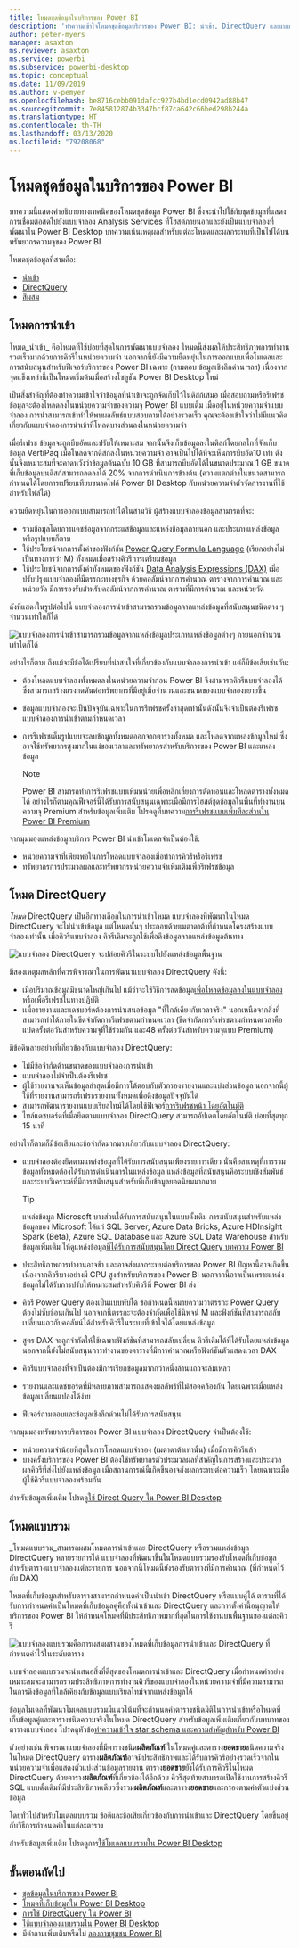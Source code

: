 ```yaml
---
title: โหมดชุดข้อมูลในบริการของ Power BI
description: 'ทำความเข้าใจโหมดชุดข้อมูลบริการของ Power BI: นำเข้า, DirectQuery และแบบผสม'
author: peter-myers
manager: asaxton
ms.reviewer: asaxton
ms.service: powerbi
ms.subservice: powerbi-desktop
ms.topic: conceptual
ms.date: 11/09/2019
ms.author: v-pemyer
ms.openlocfilehash: be8716cebb091dafcc927b4bd1ecd0942ad88b47
ms.sourcegitcommit: 7e845812874b3347bcf87ca642c66bed298b244a
ms.translationtype: HT
ms.contentlocale: th-TH
ms.lasthandoff: 03/13/2020
ms.locfileid: "79208068"
---
```

# <a name="dataset-modes-in-the-power-bi-service"></a>โหมดชุดข้อมูลในบริการของ Power BI

บทความนี้แสดงคำอธิบายทางเทคนิคของโหมดชุดข้อมูล Power BI ซึ่งจะนำไปใช้กับชุดข้อมูลที่แสดงการเชื่อมต่อสดไปยังแบบจำลอง Analysis Services ที่โฮสต์ภายนอกและยังเป็นแบบจำลองที่พัฒนาใน Power BI Desktop บทความเน้นเหตุผลสำหรับแต่ละโหมดและผลกระทบที่เป็นไปได้บนทรัพยากรความจุของ Power BI

โหมดชุดข้อมูลที่สามคือ:

- [นำเข้า](#import-mode)
- [DirectQuery](#directquery-mode)
- [สีผสม](#composite-mode)

## <a name="import-mode"></a>โหมดการนำเข้า

โหมด_นำเข้า_  คือโหมดที่ใช้บ่อยที่สุดในการพัฒนาแบบจำลอง โหมดนี้ส่งผลให้ประสิทธิภาพการทำงานรวดเร็วมากด้วยการคิวรีในหน่วยความจำ นอกจากนี้ยังมีความยืดหยุ่นในการออกแบบเพื่อโมเดลและการสนับสนุนสำหรับฟีเจอร์บริการของ Power BI เฉพาะ (ถามตอบ ข้อมูลเชิงลึกด่วน ฯลฯ) เนื่องจากจุดแข็งเหล่านี้เป็นโหมดเริ่มต้นเมื่อสร้างโซลูชัน Power BI Desktop ใหม่

เป็นสิ่งสำคัญที่ต้องทำความเข้าใจว่าข้อมูลที่นำเข้าจะถูกจัดเก็บไว้ในดิสก์เสมอ เมื่อสอบถามหรือรีเฟรช ข้อมูลจะต้องโหลดลงในหน่วยความจำของความจุ Power BI แบบเต็ม เมื่ออยู่ในหน่วยความจำแบบจำลอง การนำสามารถเข้าทำให้พบผลลัพธ์แบบสอบถามได้อย่างรวดเร็ว คุณจะต้องเข้าใจว่าไม่มีแนวคิดเกี่ยวกับแบบจำลองการนำเข้าที่โหลดบางส่วนลงในหน่วยความจำ

เมื่อรีเฟรช ข้อมูลจะถูกบีบอัดและปรับให้เหมาะสม จากนั้นจึงเก็บข้อมูลลงในดิสก์โดยกลไกที่จัดเก็บข้อมูล VertiPaq เมื่อโหลดจากดิสก์ลงในหน่วยความจำ อาจเป็นไปได้ที่จะเห็นการบีบอัด10 เท่า ดังนั้นจึงเหมาะสมที่จะคาดหวังว่าข้อมูลต้นฉบับ 10 GB ที่สามารถบีบอัดได้ในขนาดประมาณ 1 GB ขนาดที่เก็บข้อมูลบนดิสก์สามารถลดลงได้ 20% จากการดำเนินการข้างต้น (ความแตกต่างในขนาดสามารถกำหนดได้โดยการเปรียบเทียบขนาดไฟล์ Power BI Desktop กับหน่วยความจำตัวจัดการงานที่ใช้สำหรับไฟล์ได้)

ความยืดหยุ่นในการออกแบบสามารถทำได้ในสามวิธี ผู้สร้างแบบจำลองข้อมูลสามารถที่จะ:

- รวมข้อมูลโดยการแคชข้อมูลจากกระแสข้อมูลและแหล่งข้อมูลภายนอก และประเภทแหล่งข้อมูลหรือรูปแบบก็ตาม
- ใช้ประโยชน์จากการตั้งค่าของฟังก์ชัน  [Power Query Formula Language](/powerquery-m/) (เรียกอย่างไม่เป็นทางการว่า M) ทั้งหมดเมื่อสร้างคิวรีการเตรียมข้อมูล
- ใช้ประโยชน์จากการตั้งค่าทั้งหมดของฟังก์ชัน [Data Analysis Expressions (DAX)](/dax/)  เมื่อปรับปรุงแบบจำลองที่มีตรรกะทางธุรกิจ ด้วยคอลัมน์จากการคำนวณ ตารางจากการคำนวณ และหน่วยวัด มีการรองรับสำหรับคอลัมน์จากการคำนวณ ตารางที่มีการคำนวณ และหน่วยวัด

ดังที่แสดงในรูปต่อไปนี้ แบบจำลองการนำเข้าสามารถรวมข้อมูลจากแหล่งข้อมูลที่สนับสนุนชนิดต่าง ๆ จำนวนเท่าใดก็ได้

![แบบจำลองการนำเข้าสามารถรวมข้อมูลจากแหล่งข้อมูลประเภทแหล่งข้อมูลต่างๆ ภายนอกจำนวนเท่าใดก็ได้](media/service-dataset-modes-understand/import-model.png)

อย่างไรก็ตาม ถึงแม้จะมีข้อได้เปรียบที่น่าสนใจที่เกี่ยวข้องกับแบบจำลองการนำเข้า แต่ก็มีข้อเสียเช่นกัน:

- ต้องโหลดแบบจำลองทั้งหมดลงในหน่วยความจำก่อน Power BI จึงสามารถคิวรีแบบจำลองได้ ซึ่งสามารถสร้างแรงกดดันต่อทรัพยากรที่มีอยู่เมื่อจำนวนและขนาดของแบบจำลองขยายขึ้น
- ข้อมูลแบบจำลองจะเป็นปัจจุบันเฉพาะในการรีเฟรชครั้งล่าสุดเท่านั้นดังนั้นจึงจำเป็นต้องรีเฟรชแบบจำลองการนำเข้าตามกำหนดเวลา
- การรีเฟรชเต็มรูปแบบจะลบข้อมูลทั้งหมดออกจากตารางทั้งหมด และโหลดจากแหล่งข้อมูลใหม่ ซึ่งอาจใช้ทรัพยากรสูงมากในแง่ของเวลาและทรัพยากรสำหรับบริการของ Power BI และแหล่งข้อมูล

    > [!NOTE]
    > Power BI สามารถทำการรีเฟรชแบบเพิ่มหน่วยเพื่อหลีกเลี่ยงการตัดทอนและโหลดตารางทั้งหมดได้ อย่างไรก็ตามคุณฟีเจอร์นี้ได้รับการสนับสนุนเฉพาะเมื่อมีการโฮสต์ชุดข้อมูลในพื้นที่ทำงานบนความจุ Premium สำหรับข้อมูลเพิ่มเติม โปรดดูที่บทความ[การรีเฟรชแบบเพิ่มทีละส่วนใน Power BI Premium](service-premium-incremental-refresh.md)

จากมุมมองแหล่งข้อมูลบริการ Power BI นำเข้าโมเดลจำเป็นต้องใช้:

- หน่วยความจำที่เพียงพอในการโหลดแบบจำลองเมื่อทำการคิวรีหรือรีเฟรช
- ทรัพยากรการประมวลผลและทรัพยากรหน่วยความจำเพิ่มเติมเพื่อรีเฟรชข้อมูล

## <a name="directquery-mode"></a>โหมด DirectQuery

_โหมด_ DirectQuery เป็นอีกทางเลือกในการนำเข้าโหมด แบบจำลองที่พัฒนาในโหมด DirectQuery จะไม่นำเข้าข้อมูล แต่โหมดนั้นๆ ประกอบด้วยเมตาดาต้าที่กำหนดโครงสร้างแบบจำลองเท่านั้น เมื่อคิวรีแบบจำลอง คิวรีเดิมจะถูกใช้เพื่อดึงข้อมูลจากแหล่งข้อมูลต้นทาง

![แบบจำลอง DirectQuery จะปล่อยคิวรีในระบบไปยังแหล่งข้อมูลพื้นฐาน](media/service-dataset-modes-understand/direct-query-model.png)

มีสองเหตุผลหลักที่ควรพิจารณาในการพัฒนาแบบจำลอง DirectQuery ดังนี้:

- เมื่อปริมาณข้อมูลมีขนาดใหญ่เกินไป แม้ว่าจะใช้วิธีการลดข้อมูล[เพื่อโหลดข้อมูลลงในแบบจำลอง](guidance/import-modeling-data-reduction.md)หรือเพื่อรีเฟรชในทางปฏิบัติ
- เเมื่อรายงานและแดชบอร์ดต้องการนำเสนอข้อมูล "ที่ใกล้เคียงกับเวลาจริง" นอกเหนือจากสิ่งที่สามารถทำได้ภายในขีดจำกัดการรีเฟรชตามกำหนดเวลา (ขีดจำกัดการรีเฟรชตามกำหนดเวลาคือ แปดครั้งต่อวันสำหรับความจุที่ใช้ร่วมกัน และ48 ครั้งต่อวันสำหรับความจุแบบ  Premium)

มีข้อดีหลายอย่างที่เกี่ยวข้องกับแบบจำลอง DirectQuery:

- ไม่มีข้อจำกัดด้านขนาดของแบบจำลองการนำเข้า
- แบบจำลองไม่จำเป็นต้องรีเฟรช
- ผู้ใช้รายงานจะเห็นข้อมูลล่าสุดเมื่อมีการโต้ตอบกับตัวกรองรายงานและแบ่งส่วนข้อมูล นอกจากนี้ผู้ใช้ที่รายงานสามารถรีเฟรชรายงานทั้งหมดเพื่อดึงข้อมูลปัจจุบันได้
- สามารถพัฒนารายงานแบบเรียลไทม์ได้โดยใช้ฟีเจอร์[การรีเฟรชหน้า โดยอัตโนมัติ](desktop-automatic-page-refresh.md)
- ไทล์แดชบอร์ดที่เมื่อยึดตามแบบจำลอง DirectQuery สามารถอัปเดตโดยอัตโนมัติ บ่อยที่สุดทุก 15 นาที

อย่างไรก็ตามก็มีข้อเสียและข้อจำกัดมากมายเกี่ยวกับแบบจำลอง DirectQuery:

- แบบจำลองต้องยึดตามแหล่งข้อมูลที่ได้รับการสนับสนุนเพียงรายการเดียว นั่นคือสาเหตุที่การรวมข้อมูลทั้งหมดต้องได้รับการดำเนินการในแหล่งข้อมูล แหล่งข้อมูลที่สนับสนุนคือระบบเชิงสัมพันธ์และระบบวิเคราะห์ที่มีการสนับสนุนสำหรับที่เก็บข้อมูลยอดนิยมมากมาย

    > [!TIP]
    > แหล่งข้อมูล Microsoft บางส่วนได้รับการสนับสนุนในแบบดั้งเดิม การสนับสนุนสำหรับแหล่งข้อมูลของ Microsoft ได้แก่ SQL Server, Azure Data Bricks, Azure HDInsight Spark (Beta), Azure SQL Database และ Azure SQL Data Warehouse สำหรับข้อมูลเพิ่มเติม ให้ดูแหล่งข้อมูล[ที่ได้รับการสนับสนุนโดย Direct Query บทความ Power BI](desktop-directquery-data-sources.md)

- ประสิทธิภาพการทำงานอาจช้า และอาจส่งผลกระทบต่อบริการของ Power BI ปัญหานี้อาจเกิดขึ้นเนื่องจากคิวรีบางอย่างมี CPU สูงสำหรับบริการของ Power BI นอกจากนี้อาจเป็นเพราะแหล่งข้อมูลไม่ได้รับการปรับให้เหมาะสมสำหรับคิวรีที่ Power BI ส่ง
- คิวรี Power Query ต้องเป็นแบบพับได้ ข้อกำหนดนี้หมายความว่าตรรกะ Power Query ต้องไม่ซับซ้อนเกินไป นอกจากนี้ตรรกะจะต้องจำกัดเพื่อใช้นิพจน์  M และฟังก์ชันที่สามารถสลับเปลี่ยนแถวกับคอลัมน์ได้สำหรับคิวรีในระบบที่เข้าใจได้โดยแหล่งข้อมูล
- สูตร DAX จะถูกจำกัดให้ใช้เฉพาะฟังก์ชันที่สามารถสลับเปลี่ยน คิวรีเดิมได้ที่ได้รับโดยแหล่งข้อมูล นอกจากนี้ยังไม่สนับสนุนการทำงานของตารางที่มีการคำนวณหรือฟังก์ชันตัวแสดงเวลา DAX
- คิวรีแบบจำลองที่จำเป็นต้องมีการเรียกข้อมูลมากกว่าหนึ่งล้านแถวจะล้มเหลว
- รายงานและแดชบอร์ดที่มีหลายภาพสามารถแสดงผลลัพธ์ที่ไม่สอดคล้องกัน โดยเฉพาะเมื่อแหล่งข้อมูลเปลี่ยนแปลงได้ง่าย
- ฟีเจอร์ถามตอบและข้อมูลเชิงลึกด่วนไม่ได้รับการสนับสนุน

จากมุมมองทรัพยากรบริการของ Power BI แบบจำลอง DirectQuery จำเป็นต้องใช้:

- หน่วยความจำน้อยที่สุดในการโหลดแบบจำลอง (เมตาดาต้าเท่านั้น) เมื่อมีการคิวรีแล้ว
- บางครั้งบริการของ Power BI ต้องใช้ทรัพยากรตัวประมวลผลที่สำคัญในการสร้างและประมวลผลคิวรีที่ส่งไปยังแหล่งข้อมูล เมื่อสถานการณ์นี้เกิดขึ้นอาจส่งผลกระทบต่อความเร็ว โดยเฉพาะเมื่อผู้ใช้คิวรีแบบจำลองพร้อมกัน

สำหรับข้อมูลเพิ่มเติม โปรดดู[ใช้ Direct Query ใน Power BI Desktop](desktop-use-directquery.md)

## <a name="composite-mode"></a>โหมดแบบรวม

_โหมดแบบรวม_สามารถผสมโหมดการนำเข้าและ DirectQuery หรือรวมแหล่งข้อมูล DirectQuery หลายรายการได้ แบบจำลองที่พัฒนาขึ้นในโหมดแบบรวมรองรับโหมดที่เก็บข้อมูลสำหรับตารางแบบจำลองแต่ละรายการ นอกจากนี้โหมดนี้ยังรองรับตารางที่มีการคำนวณ (ที่กำหนดไว้กับ DAX)

โหมดที่เก็บข้อมูลสำหรับตารางสามารถกำหนดค่าเป็นนำเข้า DirectQuery หรือแบบคู่ได้ ตารางที่ได้รับการกำหนดค่าเป็นโหมดที่เก็บข้อมูลคู่คือทั้งนำเข้าและ DirectQuery และการตั้งค่านี้อนุญาตให้บริการของ Power BI ให้กำหนดโหมดที่มีประสิทธิภาพมากที่สุดในการใช้งานบนพื้นฐานของแต่ละคิวรี

![แบบจำลองแบบรวมคือการผสมผสานของโหมดที่เก็บข้อมูลการนำเข้าและ DirectQuery ที่กำหนดค่าไว้ในระดับตาราง](media/service-dataset-modes-understand/composite-model.png)

แบบจำลองแบบรวมจะนำเสนอสิ่งที่ดีสุดของโหมดการนำเข้าและ DirectQuery เมื่อกำหนดค่าอย่างเหมาะสมจะสามารถรวมประสิทธิภาพการทำงานคิวรีของแบบจำลองในหน่วยความจำที่มีความสามารถในการดึงข้อมูลที่ใกล้เคียงกับข้อมูลแบบเรียลไทม์จากแหล่งข้อมูลได้

ข้อมูลโมเดลที่พัฒนาโมเดลแบบรวมมีแนวโน้มที่จะกำหนดค่าตารางชนิดมิติในการนำเข้าหรือโหมดที่เก็บข้อมูลคู่และตารางชนิดความจริงในโหมด DirectQuery สำหรับข้อมูลเพิ่มเติมเกี่ยวกับบทบาทของตารางแบบจำลอง โปรดดูหัวข้อ[ทำความเข้าใจ star schema และความสำคัญสำหรับ Power BI](guidance/star-schema.md)

ตัวอย่างเช่น พิจารณาแบบจำลองที่มีตารางชนิด**ผลิตภัณฑ์** ในโหมดคู่และตาราง**ยอดขาย**ชนิดความจริงในโหมด DirectQuery ตาราง**ผลิตภัณฑ์**อาจมีประสิทธิภาพและได้รับการคิวรีอย่างรวดเร็วจากในหน่วยความจำเพื่อแสดงตัวแบ่งส่วนข้อมูลรายงาน ตาราง**ยอดขาย**ยังได้รับการคิวรีในโหมด DirectQuery ด้วยตาราง**ผลิตภัณฑ์**ที่เกี่ยวข้องได้อีกด้วย คิวรีสุดท้ายสามารถเปิดใช้งานการสร้างคิวรี SQL แบบดั้งเดิมที่มีประสิทธิภาพเดียวซึ่งรวม**ผลิตภัณฑ์**และตาราง**ยอดขาย**และกรองตามค่าตัวแบ่งส่วนข้อมูล

โดยทั่วไปสำหรับโมเดลแบบรวม ข้อดีและข้อเสียเกี่ยวข้องกับการนำเข้าและ DirectQuery โดยขึ้นอยู่กับวิธีการกำหนดค่าในแต่ละตาราง

สำหรับข้อมูลเพิ่มเติม โปรดดูการ[ใช้โมเดลแบบรวมใน Power BI Desktop](desktop-composite-models.md)

## <a name="next-steps"></a>ขั้นตอนถัดไป

- [ชุดข้อมูลในบริการของ Power BI](service-dataset-modes-understand.md)
- [โหมดที่เก็บข้อมูลใน Power BI Desktop](desktop-storage-mode.md)
- [การใช้ DirectQuery ใน Power BI](desktop-directquery-about.md)
- [ใช้แบบจำลองแบบรวมใน Power BI Desktop](desktop-composite-models.md)
- มีคำถามเพิ่มเติมหรือไม่ [ลองถามชุมชน Power BI](https://community.powerbi.com/)
